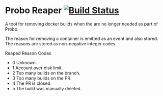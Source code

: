 # Probo Reaper [![Build Status](https://travis-ci.com/ProboCI/probo-reaper.svg?token=pJbXLsRQ8Y3ycLpeAsZF&branch=master)](https://travis-ci.com/ProboCI/probo-reaper)

A tool for removing docker builds when the are no longer needed as
part of Probo.

The reason for removing a container is emitted as an event and also
stored. The reasons are stored as non-negative integer codes.

Reaped Reason Codes

- 0 Unknown.
- 1 Account over disk limit.
- 2 Too many builds on the branch.
- 3 Too many builds on the PR.
- 4 The PR is closed.
- 5 The build was manually deleted.
